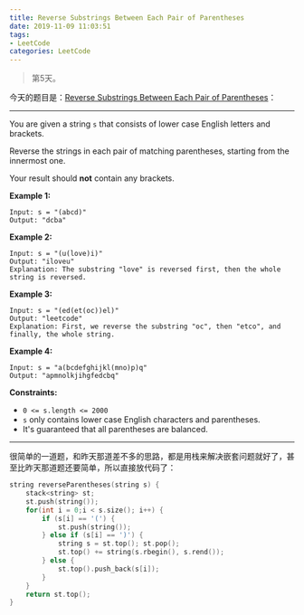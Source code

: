 ```yaml
---
title: Reverse Substrings Between Each Pair of Parentheses
date: 2019-11-09 11:03:51
tags:
- LeetCode
categories: LeetCode
---
```


> 第5天。

今天的题目是：[Reverse Substrings Between Each Pair of Parentheses](https://leetcode.com/problems/reverse-substrings-between-each-pair-of-parentheses/)：

---

You are given a string `s` that consists of lower case English letters and brackets. 

Reverse the strings in each pair of matching parentheses, starting from the innermost one.

Your result should **not** contain any brackets.

 

**Example 1:**

```
Input: s = "(abcd)"
Output: "dcba"
```

**Example 2:**

```
Input: s = "(u(love)i)"
Output: "iloveu"
Explanation: The substring "love" is reversed first, then the whole string is reversed.
```

**Example 3:**

```
Input: s = "(ed(et(oc))el)"
Output: "leetcode"
Explanation: First, we reverse the substring "oc", then "etco", and finally, the whole string.
```

**Example 4:**

```
Input: s = "a(bcdefghijkl(mno)p)q"
Output: "apmnolkjihgfedcbq"
```

 

**Constraints:**

- `0 <= s.length <= 2000`
- `s` only contains lower case English characters and parentheses.
- It's guaranteed that all parentheses are balanced.

---

很简单的一道题，和昨天那道差不多的思路，都是用栈来解决嵌套问题就好了，甚至比昨天那道题还要简单，所以直接放代码了：

```c++
string reverseParentheses(string s) {
    stack<string> st;
    st.push(string());
    for(int i = 0;i < s.size(); i++) {
        if (s[i] == '(') {
            st.push(string());
        } else if (s[i] == ')') {
            string s = st.top(); st.pop();
            st.top() += string(s.rbegin(), s.rend());
        } else {
            st.top().push_back(s[i]);
        }
    }
    return st.top();
}
```